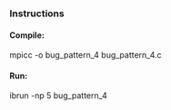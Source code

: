 ### Instructions

#### Compile:
mpicc -o bug_pattern_4 bug_pattern_4.c

#### Run:
ibrun -np 5 bug_pattern_4


